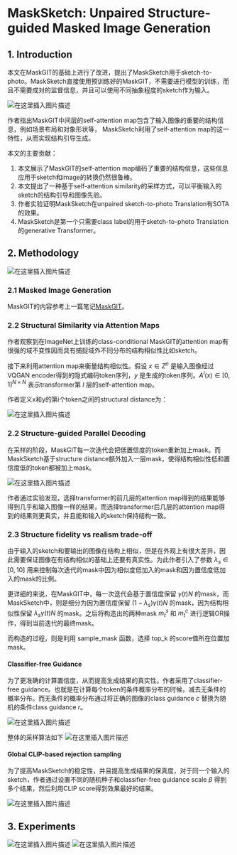 ﻿# MaskSketch: Unpaired Structure-guided Masked Image Generation

## 1. Introduction
本文在MaskGIT的基础上进行了改进，提出了MaskSketch用于sketch-to-photo。MaskSketch直接使用预训练好的MaskGIT，不需要进行模型的训练，而且不需要成对的监督信息，并且可以使用不同抽象程度的sketch作为输入。

![在这里插入图片描述](https://img-blog.csdnimg.cn/123e8d1476a442afbe81f91b14da8f9d.png#pic_center)


作者指出MaskGIT中间层的self-attention map包含了输入图像的重要的结构信息，例如场景布局和对象形状等， MaskSketch利用了self-attention map的这一特性，从而实现结构引导生成。

本文的主要贡献：
1. 本文展示了MaskGIT的self-attention map编码了重要的结构信息，这些信息应用于sketch和image的转换仍然很鲁棒。
2. 本文提出了一种基于self-attention similarity的采样方式，可以平衡输入的sketch的结构引导和图像先验。
3. 作者实验证明MaskSketch在unpaired sketch-to-photo Translation有SOTA的效果。
4. MaskSketch是第一个只需要class label的用于sketch-to-photo Translation的generative Transformer。

## 2. Methodology

![在这里插入图片描述](https://img-blog.csdnimg.cn/103792b7a5a2410db76dd025ad0685e4.png#pic_center)


### 2.1 Masked Image Generation
MaskGIT的内容参考上一篇笔记[MaskGIT](https://blog.csdn.net/D_Trump/article/details/128938328?spm=1001.2014.3001.5502)。

### 2.2 Structural Similarity via Attention Maps
作者观察到在ImageNet上训练的class-conditional MaskGIT的attention map有很强的域不变性因而具有捕捉域外不同分布的结构相似性比如sketch。

接下来利用attention map来衡量结构相似性。假设 $x \in Z^n$ 是输入图像经过VQGAN encoder得到的隐式编码token序列，$y$ 是生成的token序列。$A^l(x) \in [0,1]^{N \times N}$ 表示transformer第 $l$ 层的self-attention map。

作者定义x和y的第i个token之间的structural distance为：

![在这里插入图片描述](https://img-blog.csdnimg.cn/ea6df98112a34759883dabc0b6a566bb.png#pic_center)


### 2.2 Structure-guided Parallel Decoding
在采样的阶段，MaskGIT每一次迭代会把低置信度的token重新加上mask。而MaskSketch基于structure distance额外加入一层mask，使得结构相似性低和置信度低的token都被加上mask。

![在这里插入图片描述](https://img-blog.csdnimg.cn/9dfeab05e305478caab12e4a2c070a76.png#pic_center)


作者通过实验发现，选择transformer的前几层的attention map得到的结果能够得到几乎和输入图像一样的结果，而选择transformer后几层的attention map得到的结果则更真实，并且能和输入的sketch保持结构一致。

### 2.3 Structure fidelity vs realism trade-off
由于输入的sketch和要输出的图像在结构上相似，但是在外观上有很大差异，因此需要保证图像在有结构相似的基础上还要有真实性。为此作者引入了参数 $\lambda_s \in [0,10]$ 用来控制每次迭代的mask中因为相似度低加入的mask和因为置信度低加入的mask的比例。

更详细的来说，在MaskGIT中，每一次迭代会基于置信度保留 $\gamma(t)N$ 的mask，而MaskSketch中，则是细分为因为置信度保留 $(1-\lambda_s)\gamma(t) N$ 的mask，因为结构相似性保留 $\lambda_s \gamma(t) N$ 的mask。之后将构造出的两种mask $m_t^s$ 和 $m_t^c$ 进行逻辑OR操作，得到当前迭代的最终mask。

而构造的过程，则是利用 sample_mask 函数，选择 top_k 的score值所在位置加mask。

#### Classifier-free Guidance
为了更准确的计算置信度，从而提高生成结果的真实性。作者采用了classifier-free guidance。也就是在计算每个token的条件概率分布的时候，减去无条件的概率分布。而无条件的概率分布通过将正确的图像的class guidance $c$ 替换为随机的条件class guidance $r$。

![在这里插入图片描述](https://img-blog.csdnimg.cn/fc615cf997f64069aa639355c95b85b6.png#pic_center)


整体的采样算法如下
![在这里插入图片描述](https://img-blog.csdnimg.cn/527cfdf49b154ae0900f1c356a870bb8.png#pic_center)


#### Global CLIP-based rejection sampling
为了提高MaskSketch的稳定性，并且提高生成结果的保真度，对于同一个输入的sketch，作者通过设置不同的随机种子和classifier-free guidance scale $\beta$ 得到多个结果，然后利用CLIP score得到效果最好的结果。

![在这里插入图片描述](https://img-blog.csdnimg.cn/5bf5f303086a45edbb614f9105d5024e.png#pic_center)


## 3. Experiments

![在这里插入图片描述](https://img-blog.csdnimg.cn/812394d6f5ea454d9ceb60a15b92e040.png#pic_center)
![在这里插入图片描述](https://img-blog.csdnimg.cn/0177a8121b014e14a1200823c8c16e6b.png#pic_center)
